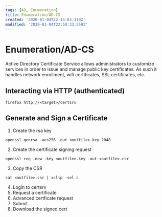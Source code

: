 ```yaml
---
tags: [AD, Enumeration]
title: Enumeration/AD-CS
created: '2020-01-04T22:14:03.310Z'
modified: '2020-01-04T22:50:33.559Z'
---
```


# Enumeration/AD-CS
Active Directory Certificate Service allows administrators to customize services in order to issue and manage public key certificates. As such it handles network enrollment, wifi certificates, SSL certificates, etc. 

## Interacting via HTTP (authenticated)
```
firefox http://<target>/certsrv
```

## Generate and Sign a Certificate
1. Create the rsa key 
```
openssl genrsa -aes256 -out <outfile>.key 2048
```
2. Create the certificate signing request
```
openssl req -new -key <outfile>.key -out <outfile>.csr
```
3. Copy the CSR
```
cat <outfile>.csr | xclip -sel c
```
4. Login to certsrv
5. Request a certificate
6. Advanced certficate request
7. Submit
8. Download the signed cert
